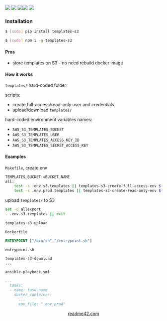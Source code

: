 <!--
https://readme42.com
-->



[![](https://img.shields.io/badge/OS-Unix-blue.svg?longCache=True)]()
[![](https://img.shields.io/pypi/v/templates-s3.svg?maxAge=3600)](https://pypi.org/project/templates-s3/)
[![](https://img.shields.io/npm/v/templates-s3.svg?maxAge=3600)](https://www.npmjs.com/package/templates-s3)[![](https://img.shields.io/badge/License-Unlicense-blue.svg?longCache=True)](https://unlicense.org/)
[![](https://github.com/andrewp-as-is/templates-s3/workflows/tests42/badge.svg)](https://github.com/andrewp-as-is/templates-s3/actions)

### Installation
```bash
$ [sudo] pip install templates-s3
```

```bash
$ [sudo] npm i -g templates-s3
```

#### Pros
+   store templates on S3 - no need rebuild docker image

#### How it works
`templates/` hard-coded folder

scripts:
+   create full-access/read-only user and credentials
+   upload/download `templates/`

hard-coded environment variables names:
+   `AWS_S3_TEMPLATES_BUCKET`
+   `AWS_S3_TEMPLATES_USER`
+   `AWS_S3_TEMPLATES_ACCESS_KEY_ID`
+   `AWS_S3_TEMPLATES_SECRET_ACCESS_KEY`

#### Examples
`Makefile`, create env
```bash
TEMPLATES_BUCKET:=BUCKET_NAME
all:
    test -s .env.s3.templates || templates-s3-create-full-access-env $(TEMPLATES_BUCKET) > .env.s3.templates
    test -s .env.prod.templates || templates-s3-create-read-only-env $(TEMPLATES_BUCKET) > .env.prod.templates
```

upload `templates/` to S3 
```bash
set -o allexport
. .env.s3.templates || exit

templates-s3-upload
```

`Dockerfile` 
```Dockerfile
ENTRYPOINT ["/bin/sh","/entrypoint.sh"]
```

`entrypoint.sh`
```bash
templates-s3-download
...
```

`ansible-playbook.yml`
```yml
...
  tasks:
  - name: task_name
    docker_container:
      ...
      env_file: ".env.prod"
```

<p align="center">
    <a href="https://readme42.com/">readme42.com</a>
</p>